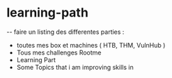 # learning-path
-- faire un listing des differentes parties :
  - toutes mes box et machines ( HTB, THM, VulnHub ) 
  - Tous mes challenges Rootme
  - Learning Part
  - Some Topics that i am improving skills in
